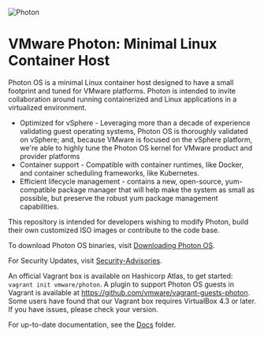 ![Photon](http://storage.googleapis.com/project-photon/vmw-logo-photon.svg "VMware Photon")

VMware Photon: Minimal Linux Container Host
===========================================

Photon OS is a minimal Linux container host designed to have a small footprint and tuned for VMware platforms. Photon is intended to invite collaboration around running containerized and Linux applications in a virtualized environment.

- Optimized for vSphere - Leveraging more than a decade of experience validating guest operating systems, Photon OS is thoroughly validated on vSphere; and, because VMware is focused on the vSphere platform, we're able to highly tune the Photon OS kernel for VMware product and provider platforms
- Container support - Compatible with container runtimes, like Docker, and container scheduling frameworks, like Kubernetes.
- Efficient lifecycle management - contains a new, open-source, yum-compatible package manager that will help make the system as small as possible, but preserve the robust yum package management capabilities.

This repository is intended for developers wishing to modify Photon, build their own customized ISO images or contribute to the code base.

To download Photon OS binaries, visit [Downloading Photon OS](https://github.com/vmware/photon/wiki/Downloading-Photon-OS).

For Security Updates, visit [Security-Advisories](https://github.com/vmware/photon/wiki/Security-Advisories).

An official Vagrant box is available on Hashicorp Atlas, to get started: `vagrant init vmware/photon`. A plugin to support Photon OS guests in Vagrant is available at https://github.com/vmware/vagrant-guests-photon. Some users have found that our Vagrant box requires VirtualBox 4.3 or later. If you have issues, please check your version.

For up-to-date documentation, see the [Docs](docs/) folder.

